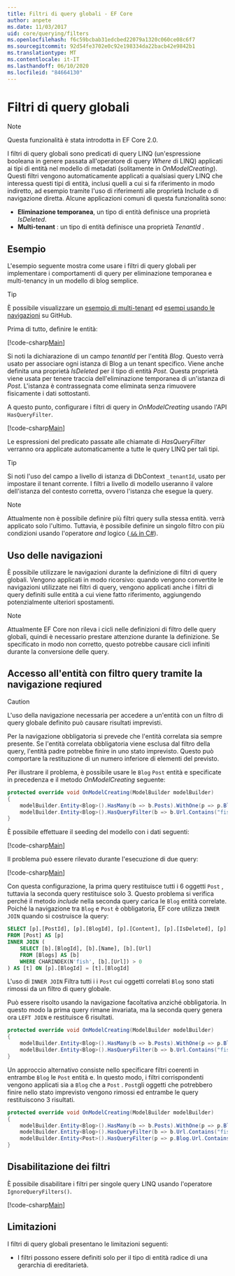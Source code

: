 ```yaml
---
title: Filtri di query globali - EF Core
author: anpete
ms.date: 11/03/2017
uid: core/querying/filters
ms.openlocfilehash: f6c59bcbab31edcbed22079a1320c060ce08c6f7
ms.sourcegitcommit: 92d54fe3702e0c92e198334da22bacb42e9842b1
ms.translationtype: MT
ms.contentlocale: it-IT
ms.lasthandoff: 06/10/2020
ms.locfileid: "84664130"
---
```

# <a name="global-query-filters"></a>Filtri di query globali

> [!NOTE]
> Questa funzionalità è stata introdotta in EF Core 2.0.

I filtri di query globali sono predicati di query LINQ (un'espressione booleana in genere passata all'operatore di query *Where* di LINQ) applicati ai tipi di entità nel modello di metadati (solitamente in *OnModelCreating*). Questi filtri vengono automaticamente applicati a qualsiasi query LINQ che interessa questi tipi di entità, inclusi quelli a cui si fa riferimento in modo indiretto, ad esempio tramite l'uso di riferimenti alle proprietà Include o di navigazione diretta. Alcune applicazioni comuni di questa funzionalità sono:

* **Eliminazione temporanea**, un tipo di entità definisce una proprietà *IsDeleted*.
* **Multi-tenant** : un tipo di entità definisce una proprietà *TenantId* .

## <a name="example"></a>Esempio

L'esempio seguente mostra come usare i filtri di query globali per implementare i comportamenti di query per eliminazione temporanea e multi-tenancy in un modello di blog semplice.

> [!TIP]
> È possibile visualizzare un [esempio di multi-tenant](https://github.com/dotnet/EntityFramework.Docs/tree/master/samples/core/QueryFilters) ed [esempi usando le navigazioni](https://github.com/dotnet/EntityFramework.Docs/tree/master/samples/core/QueryFiltersNavigations) su GitHub. 

Prima di tutto, definire le entità:

[!code-csharp[Main](../../../samples/core/QueryFilters/Program.cs#Entities)]

Si noti la dichiarazione di un campo _tenantId_ per l'entità _Blog_. Questo verrà usato per associare ogni istanza di Blog a un tenant specifico. Viene anche definita una proprietà _IsDeleted_ per il tipo di entità _Post_. Questa proprietà viene usata per tenere traccia dell'eliminazione temporanea di un'istanza di _Post_. L'istanza è contrassegnata come eliminata senza rimuovere fisicamente i dati sottostanti.

A questo punto, configurare i filtri di query in _OnModelCreating_ usando l'API `HasQueryFilter`.

[!code-csharp[Main](../../../samples/core/QueryFilters/Program.cs#Configuration)]

Le espressioni del predicato passate alle chiamate di _HasQueryFilter_ verranno ora applicate automaticamente a tutte le query LINQ per tali tipi.

> [!TIP]
> Si noti l'uso del campo a livello di istanza di DbContext `_tenantId`, usato per impostare il tenant corrente. I filtri a livello di modello useranno il valore dell'istanza del contesto corretta, ovvero l'istanza che esegue la query.

> [!NOTE]
> Attualmente non è possibile definire più filtri query sulla stessa entità. verrà applicato solo l'ultimo. Tuttavia, è possibile definire un singolo filtro con più condizioni usando l'operatore _and_ logico ([ `&&` in C#](https://docs.microsoft.com/dotnet/csharp/language-reference/operators/boolean-logical-operators#conditional-logical-and-operator-)).

## <a name="use-of-navigations"></a>Uso delle navigazioni

È possibile utilizzare le navigazioni durante la definizione di filtri di query globali. Vengono applicati in modo ricorsivo: quando vengono convertite le navigazioni utilizzate nei filtri di query, vengono applicati anche i filtri di query definiti sulle entità a cui viene fatto riferimento, aggiungendo potenzialmente ulteriori spostamenti.

> [!NOTE]
> Attualmente EF Core non rileva i cicli nelle definizioni di filtro delle query globali, quindi è necessario prestare attenzione durante la definizione. Se specificato in modo non corretto, questo potrebbe causare cicli infiniti durante la conversione delle query.

## <a name="accessing-entity-with-query-filter-using-reqiured-navigation"></a>Accesso all'entità con filtro query tramite la navigazione reqiured

> [!CAUTION]
> L'uso della navigazione necessaria per accedere a un'entità con un filtro di query globale definito può causare risultati imprevisti. 

Per la navigazione obbligatoria si prevede che l'entità correlata sia sempre presente. Se l'entità correlata obbligatoria viene esclusa dal filtro della query, l'entità padre potrebbe finire in uno stato imprevisto. Questo può comportare la restituzione di un numero inferiore di elementi del previsto. 

Per illustrare il problema, è possibile usare le `Blog` `Post` entità e specificate in precedenza e il metodo _OnModelCreating_ seguente:

```csharp
protected override void OnModelCreating(ModelBuilder modelBuilder)
{
    modelBuilder.Entity<Blog>().HasMany(b => b.Posts).WithOne(p => p.Blog).IsRequired();
    modelBuilder.Entity<Blog>().HasQueryFilter(b => b.Url.Contains("fish"));
}
```

È possibile effettuare il seeding del modello con i dati seguenti:

[!code-csharp[Main](../../../samples/core/QueryFiltersNavigations/Program.cs#SeedData)]

Il problema può essere rilevato durante l'esecuzione di due query:

[!code-csharp[Main](../../../samples/core/QueryFiltersNavigations/Program.cs#Queries)]

Con questa configurazione, la prima query restituisce tutti i 6 oggetti `Post` , tuttavia la seconda query restituisce solo 3. Questo problema si verifica perché il metodo _include_ nella seconda query carica le `Blog` entità correlate. Poiché la navigazione tra `Blog` e `Post` è obbligatoria, EF core utilizza `INNER JOIN` quando si costruisce la query:

```SQL
SELECT [p].[PostId], [p].[BlogId], [p].[Content], [p].[IsDeleted], [p].[Title], [t].[BlogId], [t].[Name], [t].[Url]
FROM [Post] AS [p]
INNER JOIN (
    SELECT [b].[BlogId], [b].[Name], [b].[Url]
    FROM [Blogs] AS [b]
    WHERE CHARINDEX(N'fish', [b].[Url]) > 0
) AS [t] ON [p].[BlogId] = [t].[BlogId]
```

L'uso di `INNER JOIN` Filtra tutti i i `Post` cui oggetti correlati `Blog` sono stati rimossi da un filtro di query globale. 

Può essere risolto usando la navigazione facoltativa anziché obbligatoria. In questo modo la prima query rimane invariata, ma la seconda query genera ora `LEFT JOIN` e restituisce 6 risultati.

```csharp
protected override void OnModelCreating(ModelBuilder modelBuilder)
{
    modelBuilder.Entity<Blog>().HasMany(b => b.Posts).WithOne(p => p.Blog).IsRequired(false);
    modelBuilder.Entity<Blog>().HasQueryFilter(b => b.Url.Contains("fish"));
}
```

Un approccio alternativo consiste nello specificare filtri coerenti in entrambe `Blog` le `Post` entità e.
In questo modo, i filtri corrispondenti vengono applicati sia a `Blog` che a `Post` . `Post`gli oggetti che potrebbero finire nello stato imprevisto vengono rimossi ed entrambe le query restituiscono 3 risultati. 

```csharp
protected override void OnModelCreating(ModelBuilder modelBuilder)
{
    modelBuilder.Entity<Blog>().HasMany(b => b.Posts).WithOne(p => p.Blog).IsRequired();
    modelBuilder.Entity<Blog>().HasQueryFilter(b => b.Url.Contains("fish"));
    modelBuilder.Entity<Post>().HasQueryFilter(p => p.Blog.Url.Contains("fish"));
}
```

## <a name="disabling-filters"></a>Disabilitazione dei filtri

È possibile disabilitare i filtri per singole query LINQ usando l'operatore `IgnoreQueryFilters()`.

[!code-csharp[Main](../../../samples/core/QueryFilters/Program.cs#IgnoreFilters)]

## <a name="limitations"></a>Limitazioni

I filtri di query globali presentano le limitazioni seguenti:

* I filtri possono essere definiti solo per il tipo di entità radice di una gerarchia di ereditarietà.
